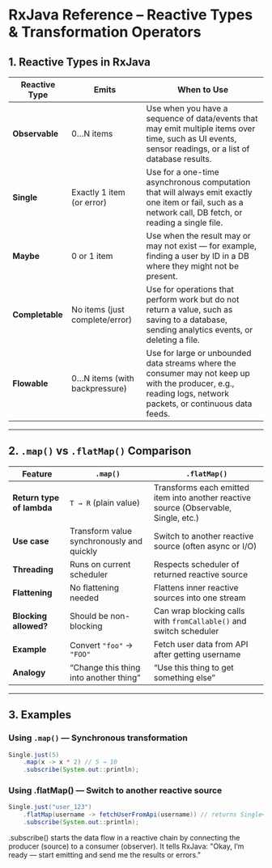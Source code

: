 # RxJava Reference – Reactive Types & Transformation Operators

## 1. Reactive Types in RxJava

| Reactive Type  | Emits                              | When to Use |
|----------------|------------------------------------|-------------|
| **Observable<T>** | 0…N items                         | Use when you have a sequence of data/events that may emit multiple items over time, such as UI events, sensor readings, or a list of database results. |
| **Single<T>**     | Exactly 1 item (or error)         | Use for a one-time asynchronous computation that will always emit exactly one item or fail, such as a network call, DB fetch, or reading a single file. |
| **Maybe<T>**      | 0 or 1 item                       | Use when the result may or may not exist — for example, finding a user by ID in a DB where they might not be present. |
| **Completable**   | No items (just complete/error)    | Use for operations that perform work but do not return a value, such as saving to a database, sending analytics events, or deleting a file. |
| **Flowable<T>**   | 0…N items (with backpressure)     | Use for large or unbounded data streams where the consumer may not keep up with the producer, e.g., reading logs, network packets, or continuous data feeds. |

---

## 2. `.map()` vs `.flatMap()` Comparison

| Feature                   | `.map()`                                                  | `.flatMap()`                                                                           |
|---------------------------|-----------------------------------------------------------|----------------------------------------------------------------------------------------|
| **Return type of lambda** | `T → R` (plain value)                                     | Transforms each emitted item into another reactive source (Observable, Single, etc.)   |
| **Use case**              | Transform value synchronously and quickly                 | Switch to another reactive source (often async or I/O)                                 |
| **Threading**             | Runs on current scheduler                                 | Respects scheduler of returned reactive source                                         |
| **Flattening**            | No flattening needed                                      | Flattens inner reactive sources into one stream                                        |
| **Blocking allowed?**     | Should be non-blocking                                    | Can wrap blocking calls with `fromCallable()` and switch scheduler                     |
| **Example**               | Convert `"foo"` → `"FOO"`                                 | Fetch user data from API after getting username                                        |
| **Analogy**               | “Change this thing into another thing”                    | “Use this thing to get something else”                                                 |

---

## 3. Examples

### Using `.map()` — Synchronous transformation
```java
Single.just(5)
    .map(x -> x * 2) // 5 → 10
    .subscribe(System.out::println);
```

### Using .flatMap() — Switch to another reactive source
```java
Single.just("user_123")
    .flatMap(username -> fetchUserFromApi(username)) // returns Single<User>
    .subscribe(System.out::println);
```

.subscribe() starts the data flow in a reactive chain by connecting the producer (source) to a consumer (observer).
It tells RxJava: "Okay, I’m ready — start emitting and send me the results or errors."
